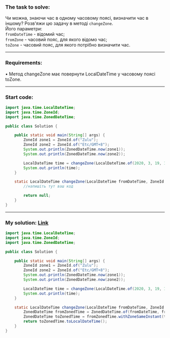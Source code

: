 ### **The task to solve:**  

Чи можна, знаючи час в одному часовому поясі, визначити час в іншому? Розв'яжи цю задачу в методі `changeZone`.  
Його параметри:  
`fromDateTime` - відомий час;  
`fromZone` - часовий пояс, для якого відомо час;  
`toZone` - часовий пояс, для якого потрібно визначити час.

---

### **Requirements:**  

• Метод changeZone має повернути LocalDateTime у часовому поясі toZone.

---

### **Start code:**  

```java
import java.time.LocalDateTime;
import java.time.ZoneId;
import java.time.ZonedDateTime;

public class Solution {

    public static void main(String[] args) {
        ZoneId zone1 = ZoneId.of("Zulu");
        ZoneId zone2 = ZoneId.of("Etc/GMT+8");
        System.out.println(ZonedDateTime.now(zone1));
        System.out.println(ZonedDateTime.now(zone2));

        LocalDateTime time = changeZone(LocalDateTime.of(2020, 3, 19, 1, 40), zone1, zone2);
        System.out.println(time);
    }

    static LocalDateTime changeZone(LocalDateTime fromDateTime, ZoneId fromZone, ZoneId toZone) {
        //напишіть тут ваш код

        return null;
    }
}
```

---

### **My solution: [Link](./src/Solution.java)**  

```java
import java.time.LocalDateTime;
import java.time.ZoneId;
import java.time.ZonedDateTime;

public class Solution {

    public static void main(String[] args) {
        ZoneId zone1 = ZoneId.of("Zulu");
        ZoneId zone2 = ZoneId.of("Etc/GMT+8");
        System.out.println(ZonedDateTime.now(zone1));
        System.out.println(ZonedDateTime.now(zone2));

        LocalDateTime time = changeZone(LocalDateTime.of(2020, 3, 19, 1, 40), zone1, zone2);
        System.out.println(time);
    }

    static LocalDateTime changeZone(LocalDateTime fromDateTime, ZoneId fromZone, ZoneId toZone) {
        ZonedDateTime fromZonedTime = ZonedDateTime.of(fromDateTime, fromZone);
        ZonedDateTime toZonedTime = fromZonedTime.withZoneSameInstant(toZone);
        return toZonedTime.toLocalDateTime();
    }
}
```
